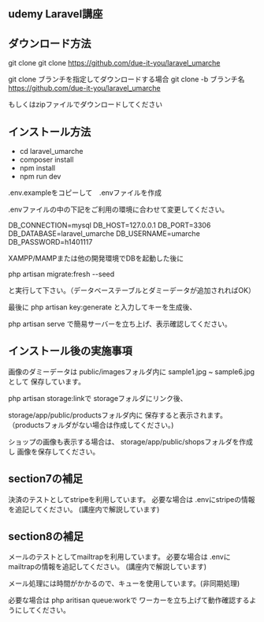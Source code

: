 ## udemy Laravel講座

## ダウンロード方法

git clone
git clone  https://github.com/due-it-you/laravel_umarche

git clone ブランチを指定してダウンロードする場合
git clone -b ブランチ名 https://github.com/due-it-you/laravel_umarche

もしくはzipファイルでダウンロードしてください

## インストール方法

- cd laravel_umarche
- composer install
- npm install
- npm run dev

.env.exampleをコピーして　.envファイルを作成

.envファイルの中の下記をご利用の環境に合わせて変更してください。

DB_CONNECTION=mysql
DB_HOST=127.0.0.1
DB_PORT=3306
DB_DATABASE=laravel_umarche
DB_USERNAME=umarche
DB_PASSWORD=h1401117

XAMPP/MAMPまたは他の開発環境でDBを起動した後に

php artisan migrate:fresh --seed

と実行して下さい。（データベーステーブルとダミーデータが追加されればOK）

最後に
php artisan key:generate
と入力してキーを生成後、

php artisan serve
で簡易サーバーを立ち上げ、表示確認してください。

## インストール後の実施事項

画像のダミーデータは
public/imagesフォルダ内に
sample1.jpg ~ sample6.jpg として
保存しています。

php artisan storage:linkで
storageフォルダにリンク後、

storage/app/public/productsフォルダ内に
保存すると表示されます。
（productsフォルダがない場合は作成してください。)

ショップの画像も表示する場合は、
storage/app/public/shopsフォルダを作成し
画像を保存してください。

## section7の補足

決済のテストとしてstripeを利用しています。
必要な場合は .envにstripeの情報を追記してください。
(講座内で解説しています)

## section8の補足

メールのテストとしてmailtrapを利用しています。
必要な場合は .envにmailtrapの情報を追記してください。
(講座内で解説しています)

メール処理には時間がかかるので、キューを使用しています。(非同期処理)

必要な場合は php aritisan queue:workで
ワーカーを立ち上げて動作確認するようにしてください。
